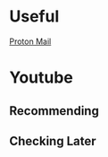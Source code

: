 # Useful
[Proton Mail](https://mail.proton.me/u/0/inbox)
# Youtube
## Recommending
## Checking Later

